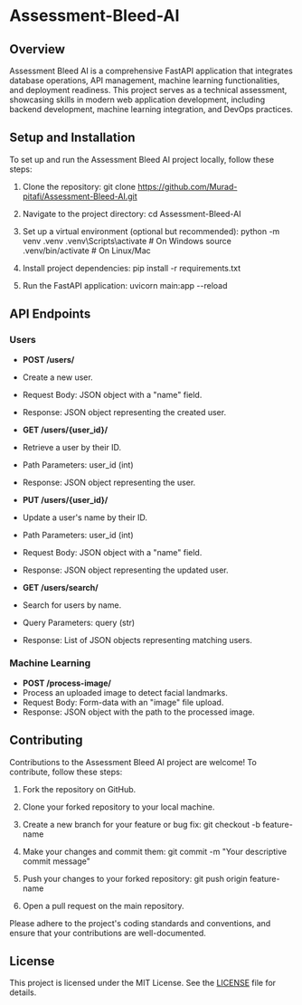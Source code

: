 # Assessment-Bleed-AI
## Overview
Assessment Bleed AI is a comprehensive FastAPI application that integrates database operations, API management, machine learning functionalities, and deployment readiness. This project serves as a technical assessment, showcasing skills in modern web application development, including backend development, machine learning integration, and DevOps practices.

## Setup and Installation
To set up and run the Assessment Bleed AI project locally, follow these steps:

1. Clone the repository:
    git clone https://github.com/Murad-pitafi/Assessment-Bleed-AI.git

2. Navigate to the project directory:
    cd Assessment-Bleed-AI

3. Set up a virtual environment (optional but recommended):
    python -m venv .venv
    .venv\Scripts\activate # On Windows
    source .venv/bin/activate # On Linux/Mac
4. Install project dependencies:
    pip install -r requirements.txt

5. Run the FastAPI application:
    uvicorn main:app --reload


## API Endpoints
### Users
- **POST /users/**
- Create a new user.
- Request Body: JSON object with a "name" field.
- Response: JSON object representing the created user.

- **GET /users/{user_id}/**
- Retrieve a user by their ID.
- Path Parameters: user_id (int)
- Response: JSON object representing the user.

- **PUT /users/{user_id}/**
- Update a user's name by their ID.
- Path Parameters: user_id (int)
- Request Body: JSON object with a "name" field.
- Response: JSON object representing the updated user.

- **GET /users/search/**
- Search for users by name.
- Query Parameters: query (str)
- Response: List of JSON objects representing matching users.

### Machine Learning
- **POST /process-image/**
- Process an uploaded image to detect facial landmarks.
- Request Body: Form-data with an "image" file upload.
- Response: JSON object with the path to the processed image.

## Contributing
Contributions to the Assessment Bleed AI project are welcome! To contribute, follow these steps:

1. Fork the repository on GitHub.
2. Clone your forked repository to your local machine.
3. Create a new branch for your feature or bug fix:
    git checkout -b feature-name
4. Make your changes and commit them:
    git commit -m "Your descriptive commit message"

5. Push your changes to your forked repository:
    git push origin feature-name

6. Open a pull request on the main repository.

Please adhere to the project's coding standards and conventions, and ensure that your contributions are well-documented.

## License
This project is licensed under the MIT License. See the [LICENSE](LICENSE) file for details.






